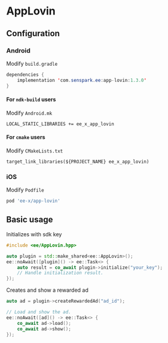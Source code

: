 # AppLovin
## Configuration
### Android
Modify `build.gradle`
```java
dependencies {
    implementation 'com.senspark.ee:app-lovin:1.3.0'
}
```

#### For `ndk-build` users
Modify `Android.mk`
```
LOCAL_STATIC_LIBRARIES += ee_x_app_lovin
```

#### For `cmake` users
Modify `CMakeLists.txt`
```
target_link_libraries(${PROJECT_NAME} ee_x_app_lovin)
```
### iOS
Modify `Podfile`
```ruby
pod 'ee-x/app-lovin'
```

## Basic usage
Initializes with sdk key
```cpp
#include <ee/AppLovin.hpp>

auto plugin = std::make_shared<ee::AppLovin>();
ee::noAwait([plugin]() -> ee::Task<> {
    auto result = co_await plugin->initialize("your_key");
    // Handle initialization result.
});
```

Creates and show a rewarded ad
```cpp
auto ad = plugin->createRewardedAd("ad_id");

// Load and show the ad.
ee::noAwait([ad]() -> ee::Task<> {
    co_await ad->load();
    co_await ad->show();
});
```